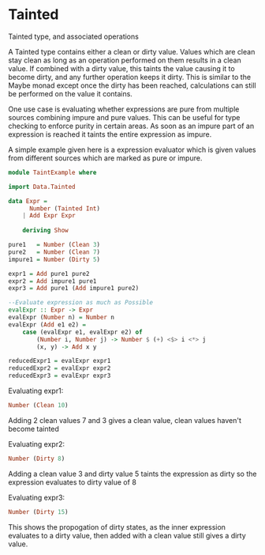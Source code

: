 # Tainted
Tainted type, and associated operations 

A Tainted type contains either a clean or dirty value. Values which are
clean stay clean as long as an operation performed on them results
in a clean value. If combined with a dirty value, this taints the value
causing it to become dirty, and any further operation keeps it dirty.
This is similar to the Maybe monad except once the dirty has been
reached, calculations can still be performed on the value it contains.

One use case is evaluating whether expressions are pure from multiple
sources combining impure and pure values. This can be useful for
type checking to enforce purity in certain areas. As soon as an 
impure part of an expression is reached it taints the entire
expression as impure.

A simple example given here is a expression evaluator which is given
values from different sources which are marked as pure or impure.

```Haskell
module TaintExample where

import Data.Tainted

data Expr = 
      Number (Tainted Int)
    | Add Expr Expr
    
    deriving Show

pure1   = Number (Clean 3)
pure2   = Number (Clean 7)
impure1 = Number (Dirty 5)

expr1 = Add pure1 pure2
expr2 = Add impure1 pure1
expr3 = Add pure1 (Add impure1 pure2) 

--Evaluate expression as much as Possible
evalExpr :: Expr -> Expr
evalExpr (Number n) = Number n
evalExpr (Add e1 e2) = 
    case (evalExpr e1, evalExpr e2) of
        (Number i, Number j) -> Number $ (+) <$> i <*> j
        (x, y) -> Add x y

reducedExpr1 = evalExpr expr1
reducedExpr2 = evalExpr expr2
reducedExpr3 = evalExpr expr3
```

Evaluating expr1:
```Haskell
Number (Clean 10)
```
Adding 2 clean values 7 and 3 gives a clean value, clean
values haven't become tainted

Evaluating expr2:
```Haskell
Number (Dirty 8)
```
Adding a clean value 3 and dirty value 5 taints the expression as dirty
so the expression evaluates to dirty value of 8


Evaluating expr3:
```Haskell
Number (Dirty 15)
```
This shows the propogation of dirty states, as the inner expression
evaluates to a dirty value, then added with a clean value still
gives a dirty value.


